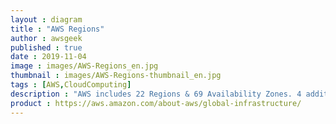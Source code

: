 ```yaml
---
layout : diagram
title : "AWS Regions"
author : awsgeek
published : true
date : 2019-11-04
image : images/AWS-Regions_en.jpg
thumbnail : images/AWS-Regions-thumbnail_en.jpg
tags : [AWS,CloudComputing]
description : "AWS includes 22 Regions & 69 Availability Zones. 4 additional regions (Spain, Jakarta, Milan & Cape Town) & 12 more AZs have been announced"
product : https://aws.amazon.com/about-aws/global-infrastructure/
---
```

